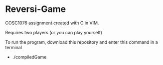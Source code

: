 # Reversi-Game  
  COSC1076 assignment created with C in VIM.
  
  Requires two players (or you can play yourself)
  
  To run the program, download this repository and enter this command in a terminal 
  - ./compiledGame

